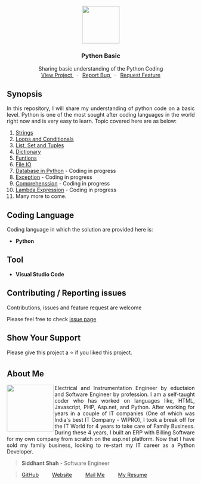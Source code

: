 
<p align="center">
    <img src="https://user-images.githubusercontent.com/59141234/71911924-9dc6d680-319a-11ea-9b06-554ea5cb4eb1.png" height="100px" />
</p>
<h3 align="center">
    Python Basic
</h3>
<p align="center" >
    Sharing basic understanding of the Python Coding
    <br />
        <a href="https://github.com/siddhantshah1986/Python-Basics">
            View Project
        </a>
        &nbsp;&nbsp;·&nbsp;&nbsp;
        <a href="https://github.com/siddhantshah1986/Python-Basics/issues">
            Report Bug
        </a>
        &nbsp;&nbsp;·&nbsp;&nbsp;
        <a href="https://github.com/siddhantshah1986/Python-Basics/issues">
            Request Feature
        </a>
</p>

<!-- Synopsis -->
## Synopsis
<p align="justify">
    In this repository, I will share my understanding of python code on a basic level. Python is one of the most sought after coding languages in the world right now and is very easy to learn. Topic covered here are as below:
<p>

1. [Strings](https://github.com/siddhantshah1986/Python-Basics/tree/master/1.%20Strings)
2. [Loops and Conditionals](https://github.com/siddhantshah1986/Python-Basics/tree/master/2.%20Conditionals%20%26%20Loop)
3. [List, Set and Tuples](https://github.com/siddhantshah1986/Python-Basics/tree/master/3.%20List%2C%20Set%2C%20Tuple)
4. [Dictionary](https://github.com/siddhantshah1986/Python-Basics/tree/master/4.%20Dictionary)
5. [Funtions](https://github.com/siddhantshah1986/Python-Basics/tree/d976bd90361f8fef809ce1318bf3396d95336f0c)
6. [File IO](https://github.com/siddhantshah1986/Python-Basics/tree/2824bef624547932a2d6b0d1a37671809923c815)
7. [Database in Python](https://github.com/siddhantshah1986/Python-Basics) -  Coding in progress
8. [Exception](https://github.com/siddhantshah1986/Python-Basics) -  Coding in progress
9. [Comprehenssion](https://github.com/siddhantshah1986/Python-Basics) -  Coding in progress
10. [Lambda Expression](https://github.com/siddhantshah1986/Python-Basics) -  Coding in progress
11. Many more to come.

<!-- Details of Coding Language -->
## Coding Language
Coding language in which the solution are provided here is:
- **Python**

<!-- Details of Tools used for coding -->
## Tool
- **Visual Studio Code**

<!-- Asking for Contributions and Issues -->
## Contributing / Reporting issues

Contributions, issues and feature request are welcome

Please feel free to check [issue page](https://github.com/siddhantshah1986/Python-Basics/issues)

<!-- Asking for Supports -->
## Show Your Support

Please give this project a :star: if you liked this project.

<!-- Displaying message about me -->
## About Me

<img align="left" src="https://user-images.githubusercontent.com/59141234/71932585-18f1b200-31c6-11ea-9e2a-50bce063de57.png" width="125px">

<p align="justify">
    Electrical and Instrumentation Engineer by eductaion and Software Engineer by profession. I am a self-taught coder who has worked on languages like, HTML, Javascript, PHP, Asp.net, and Python. After working for years in a couple of IT companies (One of which was India's best IT Company - WIPRO), I took a break off for the IT World for 4 years to take care of Family Business. During these 4 years, I built an ERP with Billing Software for my own company from scratch on the asp.net platform. Now that I have sold my family business, looking to re-start my IT career as a Python Developer.
</p>

> **Siddhant Shah** - Software Engineer

>[GitHub](https://gist.github.com/siddhantshah1986 "Siddhant Git Hub")
&emsp;&emsp;
[Website](https://gist.github.com/siddhantshah1986 "Siddhant Website")
&emsp;&emsp;
[Mail Me](mailto:siddhant.shah.1986@gmail.com "siddhant.shah.1986@gmail.com")
&emsp;&emsp;
[My Resume](mailto:siddhant.shah.1986@gmail.com "siddhant.shah.1986@gmail.com")
